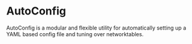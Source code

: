 # AutoConfig

AutoConfig is a modular and flexible utility for automatically setting up a YAML based config file and tuning over networktables.
